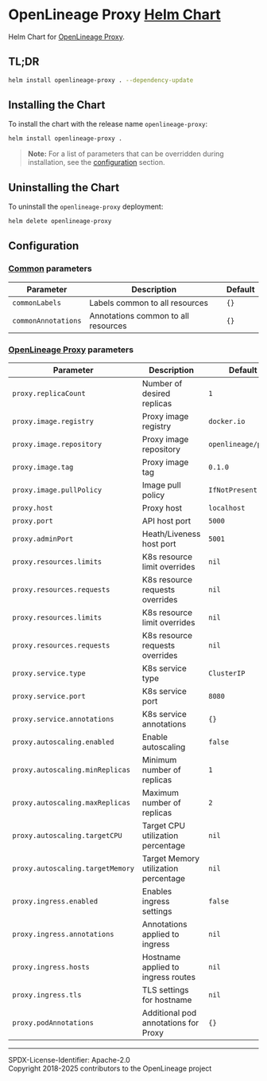 # OpenLineage Proxy [Helm Chart](https://helm.sh)

Helm Chart for [OpenLineage Proxy](https://github.com/OpenLineage/OpenLineage/tree/main/proxy).

## TL;DR

```bash
helm install openlineage-proxy . --dependency-update
```

## Installing the Chart

To install the chart with the release name `openlineage-proxy`:

```bash
helm install openlineage-proxy .
```

> **Note:** For a list of parameters that can be overridden during installation, see the [configuration](#configuration) section.

## Uninstalling the Chart

To uninstall the `openlineage-proxy` deployment:

```bash
helm delete openlineage-proxy
```

## Configuration

### [Common](https://artifacthub.io/packages/helm/bitnami/common) **parameters**

| Parameter              | Description                         | Default |
|------------------------|-------------------------------------|---------|
| `commonLabels`         | Labels common to all resources      | `{}`    |
| `commonAnnotations`    | Annotations common to all resources | `{}`    |

### [OpenLineage Proxy](https://github.com/OpenLineage/OpenLineage/tree/main/proxy) **parameters**

| Parameter                        | Description                          | Default             |
|----------------------------------|--------------------------------------|---------------------|
| `proxy.replicaCount`             | Number of desired replicas           | `1`                 |
| `proxy.image.registry`           | Proxy image registry                 | `docker.io`         |
| `proxy.image.repository`         | Proxy image repository               | `openlineage/proxy` |
| `proxy.image.tag`                | Proxy image tag                      | `0.1.0`             |
| `proxy.image.pullPolicy`         | Image pull policy                    | `IfNotPresent`      |
| `proxy.host`                     | Proxy host                           | `localhost`         |
| `proxy.port`                     | API host port                        | `5000`              |
| `proxy.adminPort`                | Heath/Liveness host port             | `5001`              |
| `proxy.resources.limits`         | K8s resource limit overrides         | `nil`               |
| `proxy.resources.requests`       | K8s resource requests overrides      | `nil`               |
| `proxy.resources.limits`         | K8s resource limit overrides         | `nil`               |
| `proxy.resources.requests`       | K8s resource requests overrides      | `nil`               |
| `proxy.service.type`             | K8s service type                     | `ClusterIP`         |
| `proxy.service.port`             | K8s service port                     | `8080`              |
| `proxy.service.annotations`      | K8s service annotations              | `{}`                |
| `proxy.autoscaling.enabled`      | Enable autoscaling                   | `false`             |
| `proxy.autoscaling.minReplicas`  | Minimum number of replicas           | `1`                 |
| `proxy.autoscaling.maxReplicas`  | Maximum number of replicas           | `2`                 |
| `proxy.autoscaling.targetCPU`    | Target CPU utilization percentage    | `nil`               |
| `proxy.autoscaling.targetMemory` | Target Memory utilization percentage | `nil`               |
| `proxy.ingress.enabled`          | Enables ingress settings             | `false`             |
| `proxy.ingress.annotations`      | Annotations applied to ingress       | `nil`               |
| `proxy.ingress.hosts`            | Hostname applied to ingress routes   | `nil`               |
| `proxy.ingress.tls`              | TLS settings for hostname            | `nil`               |
| `proxy.podAnnotations`           | Additional pod annotations for Proxy | `{}`                |

----
SPDX-License-Identifier: Apache-2.0\
Copyright 2018-2025 contributors to the OpenLineage project